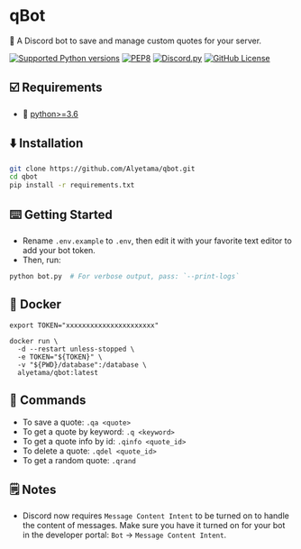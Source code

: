 # qBot

🚀 A Discord bot to save and manage custom quotes for your server.

[![Supported Python versions](https://img.shields.io/badge/Python-%3E=3.6-blue.svg?logo=python)](https://www.python.org/downloads/) [![PEP8](https://img.shields.io/badge/Code%20style-PEP%208-orange.svg?logo=python)](https://www.python.org/dev/peps/pep-0008/) [![Discord.py](https://img.shields.io/badge/Discord.py->=1.7.3-yellow.svg?logo=python)](https://github.com/Rapptz/discord.py) [![GitHub License](https://img.shields.io/badge/License-MIT-red.svg)](https://github.com/Alyetama/Discord-Backup-Bot/blob/main/LICENSE)

## ☑️ Requirements
- 🐍 [python>=3.6](https://www.python.org/downloads/)

## ⬇️ Installation

```sh
git clone https://github.com/Alyetama/qbot.git
cd qbot
pip install -r requirements.txt
```

## ⌨️ Getting Started

- Rename `.env.example` to `.env`, then edit it with your favorite text editor to add your bot token.
- Then, run:

```sh
python bot.py  # For verbose output, pass: `--print-logs`
```

## 🐳 Docker

```shell
export TOKEN="xxxxxxxxxxxxxxxxxxxxxx"

docker run \
  -d --restart unless-stopped \
  -e TOKEN="${TOKEN}" \
  -v "${PWD}/database":/database \
  alyetama/qbot:latest
```


## 🤖 Commands

- To save a quote: `.qa <quote>`
- To get a quote by keyword: `.q <keyword>`
- To get a quote info by id: `.qinfo <quote_id>`
- To delete a quote: `.qdel <quote_id>`
- To get a random quote: `.qrand`


## 🗒️ Notes

- Discord now requires `Message Content Intent` to be turned on to handle the content of messages. Make sure you have it turned on for your bot in the developer portal: `Bot` -> `Message Content Intent`.
